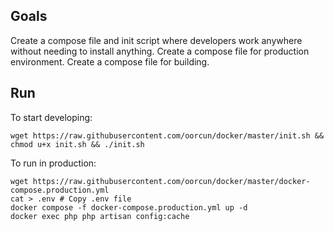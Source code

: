 
## Goals

Create a compose file and init script where developers work anywhere without needing to install anything.
Create a compose file for production environment.
Create a compose file for building.

## Run

To start developing:

```
wget https://raw.githubusercontent.com/oorcun/docker/master/init.sh && chmod u+x init.sh && ./init.sh
```

To run in production:

```
wget https://raw.githubusercontent.com/oorcun/docker/master/docker-compose.production.yml
cat > .env # Copy .env file
docker compose -f docker-compose.production.yml up -d
docker exec php php artisan config:cache
```
